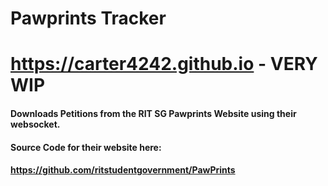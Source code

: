 # Pawprints Tracker
# https://carter4242.github.io - VERY WIP
#### Downloads Petitions from the RIT SG Pawprints Website using their websocket.
#### Source Code for their website here:
#### https://github.com/ritstudentgovernment/PawPrints
